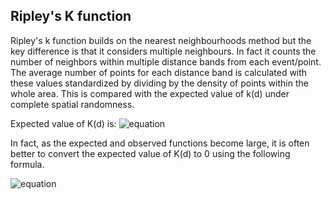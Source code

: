 ## Ripley's K function

Ripley's k function builds on the nearest neighbourhoods method but the key difference is that it considers multiple neighbours. In fact it counts the number of neighbors within multiple distance bands from each event/point. The average number of points for each distance band is calculated with these values standardized by dividing by the density of points within the whole area. This is compared with the expected value of k(d) under complete spatial randomness. 

Expected value of K(d) is:
![equation](https://latex.codecogs.com/gif.latex?E\left&space;[&space;K\left&space;(&space;d&space;\right&space;)&space;\right&space;]&space;=&space;\frac{\lambda&space;\pi&space;d^{2}}{\pi&space;}&space;=&space;\lambda&space;d^{2})

In fact, as the expected and observed functions become large, it is often better to convert the expected value of K(d) to 0 using the following formula. 

![equation](https://latex.codecogs.com/gif.latex?L(d)&space;=&space;\sqrt{\frac{K(d)}{\pi&space;}}&space;-&space;d)
